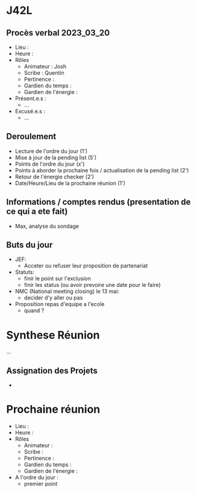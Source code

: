 # J42L

## Procès verbal 2023_03_20
- Lieu : 
- Heure : 
- Rôles
	- Animateur : Josh
	- Scribe : Quentin
	- Pertinence : 
	- Gardien du temps : 
	- Gardien de l'énergie : 
- Présent.e.s :
	- ... 
- Excusé.e.s : 
	- ... 

## Deroulement
- Lecture de l'ordre du jour (1')
- Mise à jour de la pending list (5')
- Points de l'ordre du jour (x')
- Points à aborder la prochaine fois / actualisation de la pending list (2')
- Retour de l'énergie checker (2')
- Date/Heure/Lieu de la prochaine réunion (1')

## Informations / comptes rendus (presentation de ce qui a ete fait)
- Max, analyse du sondage

## Buts du jour
- JEF: 
	- Acceter ou refuser leur proposition de partenariat
- Statuts: 
	- finir le point sur l'exclusion 
	- finir les status (ou avoir prevoire une date pour le faire)
- NMC (National meeting closing) le 13 mai: 
	- decider d'y aller ou pas
- Proposition repas d'equipe a l'ecole
	- quand ?

# Synthese Réunion
...

## Assignation des Projets
- 

# Prochaine réunion
- Lieu : 
- Heure : 
- Rôles
	- Animateur :
	- Scribe :
	- Pertinence : 
	- Gardien du temps : 
	- Gardien de l'énergie :
- A l'ordre du jour :
	- premier point	
